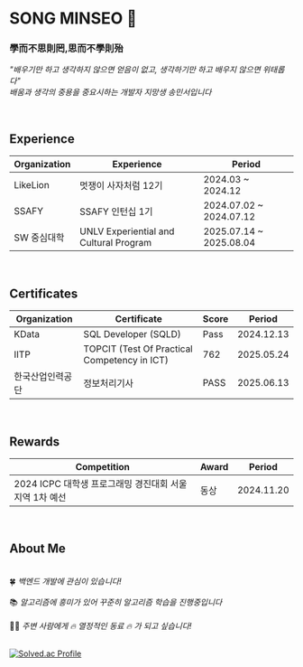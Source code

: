 # SONG MINSEO 👋

### 學而不思則罔,思而不學則殆
*"배우기만 하고 생각하지 않으면 얻음이 없고, 생각하기만 하고 배우지 않으면 위태롭다"*  
*배움과 생각의 중용을 중요시하는 개발자 지망생 송민서입니다*      

&nbsp;

## Experience

|Organization | Experience                   | Period                |
|------------|--------------------------|---------------------|
|LikeLion| 멋쟁이 사자처럼 12기      | 2024.03 ~ 2024.12  |
|SSAFY| SSAFY 인턴십 1기         | 2024.07.02 ~ 2024.07.12  |
|SW 중심대학| UNLV Experiential and Cultural Program | 2025.07.14 ~ 2025.08.04 |

&nbsp;

## Certificates

| Organization                |  Certificate        | Score  | Period      |
|-------------------------|------------------|-------|-------------|
| KData | SQL Developer (SQLD) | Pass | 2024.12.13|
| IITP  | TOPCIT (Test Of Practical Competency in ICT)  | 762  | 2025.05.24  |
| 한국산업인력공단  | 정보처리기사  | PASS  | 2025.06.13  |

&nbsp;

## Rewards


| Competition                                            | Award | Period      |
|---------------------------------------------------|-----------|-------------|
| 2024 ICPC 대학생 프로그래밍 경진대회 서울 지역 1차 예선 | 동상        | 2024.11.20     |

&nbsp;
&nbsp;
&nbsp;

## About Me
&nbsp;  
🍀  *백엔드 개발에 관심이 있습니다!*\
&nbsp;  
📚  *알고리즘에 흥미가 있어 꾸준히 알고리즘 학습을 진행중입니다*\
&nbsp;  
👊🏻  *주변 사람에게 🔥 열정적인 동료 🔥 가 되고 싶습니다!*  
&nbsp;


[![Solved.ac Profile](http://mazassumnida.wtf/api/v2/generate_badge?boj=alstj1543)](https://solved.ac/alstj1543/)
<!--
**alstj2384/alstj2384** is a ✨ _special_ ✨ repository because its `README.md` (this file) appears on your GitHub profile.

Here are some ideas to get you started:

- 🔭 I’m currently working on ...
- 🌱 I’m currently learning ...
- 👯 I’m looking to collaborate on ...
- 🤔 I’m looking for help with ...
- 💬 Ask me about ...
- 📫 How to reach me: ...
- 😄 Pronouns: ...
- ⚡ Fun fact: ...
-->
